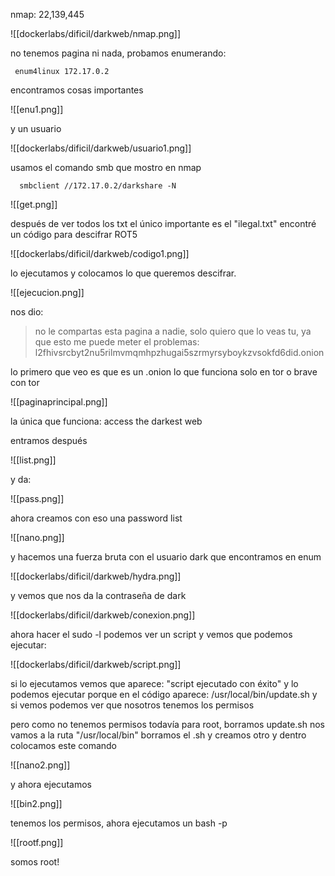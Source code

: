 nmap: 22,139,445 

![[dockerlabs/dificil/darkweb/nmap.png]]

no tenemos pagina ni nada, probamos enumerando: 

     enum4linux 172.17.0.2

encontramos cosas importantes

![[enu1.png]]

y un usuario

![[dockerlabs/dificil/darkweb/usuario1.png]]

usamos el comando smb que mostro en nmap

      smbclient //172.17.0.2/darkshare -N

![[get.png]]

después de ver todos los txt el único importante es el "ilegal.txt"
encontré un código para descifrar ROT5 

![[dockerlabs/dificil/darkweb/codigo1.png]]

lo ejecutamos y colocamos lo que queremos descifrar. 

![[ejecucion.png]]

nos dio:
> no le compartas esta pagina a nadie, solo quiero que lo veas tu, ya que esto me puede meter el problemas: l2fhivsrcbyt2nu5rilmvmqmhpzhugai5szrmyrsyboykzvsokfd6did.onion

lo primero que veo es que es un .onion lo que funciona solo en tor o brave con tor

![[paginaprincipal.png]]

la única que funciona: access the darkest web

entramos después  

![[list.png]]

y da:

![[pass.png]]

ahora creamos con eso una password list

![[nano.png]]

y hacemos una fuerza bruta con el usuario dark que encontramos en enum

![[dockerlabs/dificil/darkweb/hydra.png]]

y vemos que nos da la contraseña de dark

![[dockerlabs/dificil/darkweb/conexion.png]]

ahora hacer el sudo -l podemos ver un script y vemos que podemos ejecutar:

![[dockerlabs/dificil/darkweb/script.png]]

si lo ejecutamos vemos que aparece: "script ejecutado con éxito" y lo podemos ejecutar porque en el código aparece: /usr/local/bin/update.sh
y si vemos podemos ver que nosotros tenemos los permisos

pero como no tenemos permisos todavía para root, borramos update.sh
nos vamos a la ruta "/usr/local/bin"
borramos el .sh y creamos otro
y dentro colocamos este comando

![[nano2.png]]

y ahora ejecutamos 

![[bin2.png]]

tenemos los permisos, ahora ejecutamos un bash -p

![[rootf.png]]

 somos root!
